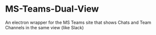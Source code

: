 # MS-Teams-Dual-View
An electron wrapper for the MS Teams site that shows Chats and Team Channels in the same view (like Slack)
